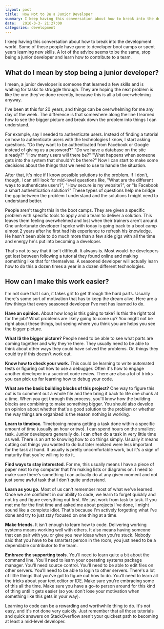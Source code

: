 ```yaml
---
layout: post
title:  How Not to Be a Junior Developer
summary: I keep having this conversation about how to break into the development world.  Some of these people have gone to developer boot camps or spent years learning new skills.  A lot of the advice seems to be the same, stop being a junior developer and learn how to contribute to a team.
date:   2016-3-3- 21:27:00
categories: development
---
```


I keep having this conversation about how to break into the development world.  Some of these people have gone to developer boot camps or spent years learning new skills.  A lot of the advice seems to be the same, stop being a junior developer and learn how to contribute to a team.

## What do I mean by stop being a junior developer?

I mean, a junior developer is someone that learned a few skills and is waiting for tasks to struggle through.  They are hoping the next problem is like the one they've done recently, because this is all a bit overwhelming anyway.

I've been at this for 20 years, and things can be overwhelming for me any day of the week.  The difference is that somewhere along the line I learned how to see the bigger picture and break down the problem into things I can understand.

For example, say I needed to authenticate users.  Instead of finding a tutorial on how to authenticate users with the technologies I know, I start asking questions.  "Do they want to be authenticated from Facebook or Google instead of giving us a password?"  "Do we have a database on the site already?"  "How many users will there be?"  "What happens when someone gets into the system that shouldn't be there?"  Now I can start to make some decisions about the things that we need to use to handle the situation.

After that, it's nice if I know possible solutions to the problem.  If I don't, though, I can still look for mid-level questions like, "What are the different ways to authenticate users?", "How secure is my website?", or "Is Facebook a smart authentication solution?"  These types of questions help me bridge the gap between the problem I understand and the solutions I might need to understand better.

People aren't taught this in the boot camps.  They are given a specific problem with specific tools to apply and a team to deliver a solution.  This leaves them feeling overwhelmed and lost when their trainers aren't around.  One unfortunate developer I spoke with today is going back to a boot camp almost 2 years after he first had his experience to refresh his knowledge.  He hasn't been able to do much more than a few side gigs with all the time and energy he's put into becoming a developer.

That's not to say that it isn't difficult.  It always is.  Most would-be developers get lost between following a tutorial they found online and making something like that for themselves.  A seasoned developer will actually learn how to do this a dozen times a year in a dozen different technologies.

## How can I make this work easier?

I'm not sure that I can, it takes grit to get through the hard parts.  Usually there's some sort of motivation that has to keep the dream alive.  Here are a few things that every seasoned developer I've met has learned to do.

__Have an opinion.__  About how long is this going to take?  Is this the right tool for the job?  What problems are likely going to come up?  You might not be right about these things, but seeing where you think you are helps you see the bigger picture.

__What IS the bigger picture?__ People need to be able to see what parts are coming together and why they're there.  They usually need to be able to think about other ways they could have solved the problems.  Or, things they could try if this doesn't work out.

__Know how to check your work.__ This could be learning to write automated tests or figuring out how to use a debugger.  Often it's how to engage another developer in a succinct code review.  There are also a lot of tricks you can pick up for learning how to debug your code.

__What are the basic building blocks of this project?__ One way to figure this out is to comment out a whole file and then bring it back to life one chunk at a time.  When you get through this process, you'll know how the building blocks are combining to make something bigger.  You should also develop an opinion about whether that's a good solution to the problem or whether the way things are organized is the reason nothing is working.

__Learn to timebox.__  Timeboxing means getting a task done within a specific amount of time (usually an hour or two).  I can spend hours on the smallest task.  Junior developers generally do.  I can often do a task in very little time as well.  There is an art to knowing how to do things simply.  Usually it means cutting out things you wanted to do but later realized were less important for the task at hand.  It usually is pretty uncomfortable work, but it's a sign of maturity that you're willing to do it.

__Find ways to stay interested.__  For me, this usually means I have a piece of paper next to my computer that I'm making lists or diagrams on.  I need to make sure there's something I can actually do at any given moment and not just some awful task that I don't quite understand.

__Learn as you go.__ Most of us can't remember most of what we've learned.  Once we are confident in our ability to code, we learn to forget quickly and not try and figure everything out first.  We just work from task to task.  If you met me for the first time and asked me about projects I've done, I might sound like a complete idiot.  That's because I'm actively forgetting what I've done and try to just stay focused on one thing at a time.

__Make friends.__  It isn't enough to learn how to code.  Delivering working systems means working well with others.  It also means having someone that can pair with you or give you new ideas when you're stuck.  Nobody said that you have to be smartest person in the room, you just need to be a dependable contributor to the team.

__Embrace the supporting tools.__ You'll need to learn quite a bit about the command line.  You'll need to learn your operating systems package manager.  You'll need source control.  You'll need to be able to edit files on other servers.  You'll need to be able to login to other servers.  There's a lot of little things that you've got to figure out how to do.  You'll need to learn all the tricks about your text editor or IDE.  Make sure you're embracing some of this all the time.  Make sure you have a go-to person around for this kind of thing until it gets easier (so you don't lose your motivation when something like this gets in your way).

Learning to code can be a rewarding and worthwhile thing to do.  It's not easy, and it's not done very quickly.  Just remember that all those tutorials and quick answers on StackOverflow aren't your quickest path to becoming at least a mid-level developer.